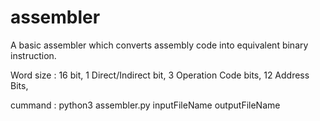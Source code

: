 # assembler
A basic assembler which converts assembly code into equivalent binary instruction.

Word size : 16 bit,
1 Direct/Indirect bit,
3 Operation Code bits,
12 Address Bits,

cummand  : python3 assembler.py inputFileName outputFileName

